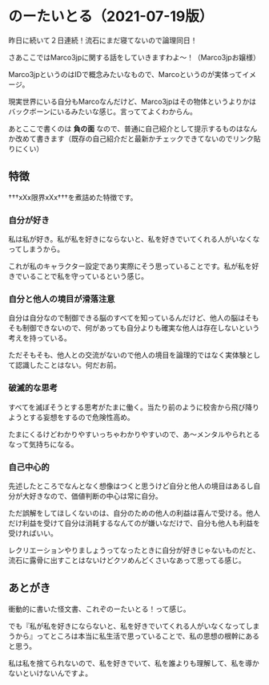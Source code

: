 # のーたいとる（2021-07-19版）

昨日に続いて２日連続！流石にまだ寝てないので論理同日！

さあここではMarco3jpに関する話をしていきますわよ〜！（Marco3jpお嬢様）

Marco3jpというのはIDで概念みたいなもので、Marcoというのが実体ってイメージ。

現実世界にいる自分もMarcoなんだけど、Marco3jpはその物体というよりかはバックボーンにいるみたいな感じ。言っててよくわからん。

あとここで書くのは **負の面** なので、普通に自己紹介として提示するものはなんか改めて書きます（既存の自己紹介だと最新かチェックできてないのでリンク貼りにくい）

## 特徴

†††xXx限界xXx†††を煮詰めた特徴です。

### 自分が好き

私は私が好き。私が私を好きにならないと、私を好きでいてくれる人がいなくなってしまうから。

これが私のキャラクター設定であり実際にそう思っていることです。私が私を好きでいることで私を守っているという感じ。

### 自分と他人の境目が滑落注意

自分は自分なので制御できる脳のすべてを知っているんだけど、他人の脳はそもそも制御できないので、何があっても自分よりも確実な他人は存在しないという考えを持っている。

ただそもそも、他人との交流がないので他人の境目を論理的ではなく実体験として認識したことはない。何だお前。

### 破滅的な思考

すべてを滅ぼそうとする思考がたまに働く。当たり前のように校舎から飛び降りようとする妄想をするので危険性高め。

たまにくるけどわかりやすいっちゃわかりやすいので、あ〜メンタルやられとるなって気持ちになる。

### 自己中心的

先述したところでなんとなく想像はつくと思うけど自分と他人の境目はあるし自分が大好きなので、価値判断の中心は常に自分。

ただ誤解をしてほしくないのは、自分のための他人の利益は喜んで受ける。他人だけ利益を受けて自分は消耗するなんてのが嫌いなだけで、自分も他人も利益を受ければいい。

レクリエーションやりましょうってなったときに自分が好きじゃないものだと、流石に露骨に出すことはないけどクソめんどくさいなあって思ってる感じ。

## あとがき

衝動的に書いた怪文書、これぞのーたいとる！って感じ。

でも『私が私を好きにならないと、私を好きでいてくれる人がいなくなってしまうから』ってところは本当に私生活で思っていることで、私の思想の根幹にあると思う。

私は私を捨てられないので、私を好きでいて、私を誰よりも理解して、私を導かないといけないんですよ。
